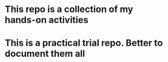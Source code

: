 # This repo is a collection of my hands-on activities
# This is a practical trial repo. Better to document them all
